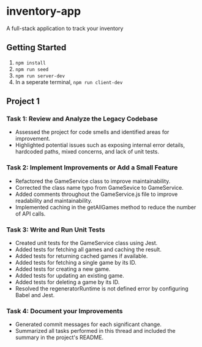 # inventory-app
A full-stack application to track your inventory

## Getting Started

1. `npm install`
2. `npm run seed`
3. `npm run server-dev`
4. In a seperate terminal, `npm run client-dev`

## Project 1

### Task 1: Review and Analyze the Legacy Codebase
* Assessed the project for code smells and identified areas for improvement.
* Highlighted potential issues such as exposing internal error details, hardcoded paths, mixed concerns, and lack of unit tests.

### Task 2: Implement Improvements or Add a Small Feature
* Refactored the GameService class to improve maintainability.
* Corrected the class name typo from GameSevice to GameService.
* Added comments throughout the GameService.js file to improve readability and maintainability.
* Implemented caching in the getAllGames method to reduce the number of API calls.

### Task 3: Write and Run Unit Tests
* Created unit tests for the GameService class using Jest.
* Added tests for fetching all games and caching the result.
* Added tests for returning cached games if available.
* Added tests for fetching a single game by its ID.
* Added tests for creating a new game.
* Added tests for updating an existing game.
* Added tests for deleting a game by its ID.
* Resolved the regeneratorRuntime is not defined error by configuring Babel and Jest.

### Task 4: Document your Improvements
* Generated commit messages for each significant change.
* Summarized all tasks performed in this thread and included the summary in the project's README.
